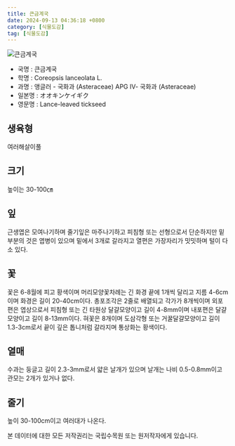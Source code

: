 ```yaml
---
title: 큰금계국
date: 2024-09-13 04:36:18 +0800
category: [식물도감]
tag: [식물도감]
---
```




![큰금계국](/fileUpload/plants/basic/Compositae/Coreopsis/10053/10053_1_th2.jpg)
- 국명 : 큰금계국
- 학명 : Coreopsis lanceolata L.
- 과명 : 앵글러 - 국화과 (Asteraceae) APG Ⅳ- 국화과 (Asteraceae)
- 일본명 : オオキンケイギク
- 영문명 : Lance-leaved tickseed


## 생육형
여러해살이풀 
## 크기
높이는 30-100㎝
## 잎
근생엽은 모여나기하며 줄기잎은 마주나기하고 피침형 또는 선형으로서 단순하지만 밑부분의 것은 엽병이 있으며 밑에서 3개로 갈라지고 열편은 가장자리가 밋밋하며 털이 다소 있다.
## 꽃
꽃은 6-8월에 피고 황색이며 머리모양꽃차례는 긴 화경 끝에 1개씩 달리고 지름 4-6cm이며 화경은 길이 20-40cm이다. 총포조각은 2줄로 배열되고 각가가 8개씩이며 외포편은 엽상으로서 피침형 또는 긴 타원상 달걀모양이고 길이 4-8mm이며 내포편은 달걀모양이고 길이 8-13mm이다. 혀꽃은 8개이며 도삼각형 또는 거꿀달걀모양이고 길이 1.3-3cm로서 끝이  깊은 톱니처럼 갈라지며 통상화는 황색이다.
## 열매
수과는 둥글고 길이 2.3-3mm로서 얇은 날개가 있으며 날개는 나비 0.5-0.8mm이고 관모는 2개가 있거나 없다.
## 줄기
높이 30-100cm이고 여러대가 나온다.






본 데이터에 대한 모든 저작권리는 국립수목원 또는 원저작자에게 있습니다.
